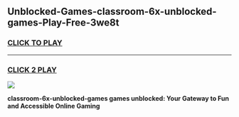 
## Unblocked-Games-classroom-6x-unblocked-games-Play-Free-3we8t
<h3>
<a href="https://premium76.site?title=classroom-6x-unblocked-games&ref=21A">CLICK TO PLAY</a></h3>
<hr>

<h3>
<a href="https://premium76.site?title=classroom-6x-unblocked-games&ref=21A">CLICK 2 PLAY</a>
  
</h3>

<a href="https://premium76.site?title=classroom-6x-unblocked-games&ref=21A"><img src="https://clearcache.store/games.png"></a>


**classroom-6x-unblocked-games games unblocked: Your Gateway to Fun and Accessible Online Gaming**

